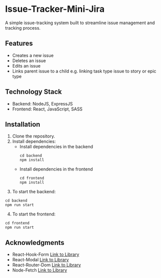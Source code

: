 # Issue-Tracker-Mini-Jira
A simple issue-tracking system built to streamline issue management and tracking process. 

## Features
* Creates a new issue
* Deletes an issue
* Edits an issue
* Links parent issue to a child e.g. linking task type issue to story or epic type

## Technology Stack

* Backend: NodeJS, ExpressJS
* Frontend: React, JavaScript, SASS

## Installation
1. Clone the repository.
2. Install dependencies:
    * Install dependencies in the backend
        ```
        cd backend
        npm install
        ```
    * Install dependencies in the frontend
      ```
      cd frontend
      npm install
      ```
3. To start the backend:
```
cd backend
npm run start
```
4. To start the frontend:
```
cd frontend
npm run start
```

## Acknowledgments
- React-Hook-Form [Link to Library](https://www.react-hook-form.com/)
- React-Modal [Link to Library](https://github.com/reactjs/react-modal)
- React-Router-Dom [Link to Library](https://reactrouter.com/en/main)
- Node-Fetch [Link to Library](https://github.com/node-fetch/node-fetch)
  
  
